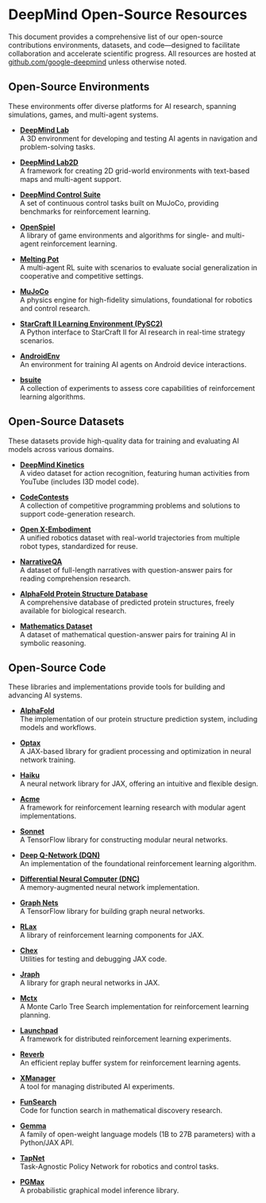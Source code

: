 # DeepMind Open-Source Resources

This document provides a comprehensive list of our open-source contributions environments, datasets, and code—designed to facilitate collaboration and accelerate scientific progress. All resources are hosted at [github.com/google-deepmind](https://github.com/google-deepmind) unless otherwise noted.

## Open-Source Environments
These environments offer diverse platforms for AI research, spanning simulations, games, and multi-agent systems.

- **[DeepMind Lab](https://github.com/google-deepmind/lab)**  
  A 3D environment for developing and testing AI agents in navigation and problem-solving tasks.

- **[DeepMind Lab2D](https://github.com/google-deepmind/lab2d)**  
  A framework for creating 2D grid-world environments with text-based maps and multi-agent support.

- **[DeepMind Control Suite](https://github.com/google-deepmind/dm_control)**  
  A set of continuous control tasks built on MuJoCo, providing benchmarks for reinforcement learning.

- **[OpenSpiel](https://github.com/google-deepmind/open_spiel)**  
  A library of game environments and algorithms for single- and multi-agent reinforcement learning.

- **[Melting Pot](https://github.com/google-deepmind/meltingpot)**  
  A multi-agent RL suite with scenarios to evaluate social generalization in cooperative and competitive settings.

- **[MuJoCo](https://github.com/google-deepmind/mujoco)**  
  A physics engine for high-fidelity simulations, foundational for robotics and control research.

- **[StarCraft II Learning Environment (PySC2)](https://github.com/google-deepmind/pysc2)**  
  A Python interface to StarCraft II for AI research in real-time strategy scenarios.

- **[AndroidEnv](https://github.com/google-deepmind/android_env)**  
  An environment for training AI agents on Android device interactions.

- **[bsuite](https://github.com/google-deepmind/bsuite)**  
  A collection of experiments to assess core capabilities of reinforcement learning algorithms.

## Open-Source Datasets
These datasets provide high-quality data for training and evaluating AI models across various domains.

- **[DeepMind Kinetics](https://arxiv.org/abs/1705.06950)**  
  A video dataset for action recognition, featuring human activities from YouTube (includes I3D model code).

- **[CodeContests](https://github.com/google-deepmind/code_contests)**  
  A collection of competitive programming problems and solutions to support code-generation research.

- **[Open X-Embodiment](https://github.com/google-deepmind/open_x_embodiment)**  
  A unified robotics dataset with real-world trajectories from multiple robot types, standardized for reuse.

- **[NarrativeQA](https://github.com/google-deepmind/narrativeqa)**  
  A dataset of full-length narratives with question-answer pairs for reading comprehension research.

- **[AlphaFold Protein Structure Database](https://alphafold.ebi.ac.uk/)**  
  A comprehensive database of predicted protein structures, freely available for biological research.

- **[Mathematics Dataset](https://github.com/google-deepmind/mathematics_dataset)**  
  A dataset of mathematical question-answer pairs for training AI in symbolic reasoning.

## Open-Source Code
These libraries and implementations provide tools for building and advancing AI systems.

- **[AlphaFold](https://github.com/google-deepmind/alphafold)**  
  The implementation of our protein structure prediction system, including models and workflows.

- **[Optax](https://github.com/google-deepmind/optax)**  
  A JAX-based library for gradient processing and optimization in neural network training.

- **[Haiku](https://github.com/google-deepmind/dm-haiku)**  
  A neural network library for JAX, offering an intuitive and flexible design.

- **[Acme](https://github.com/google-deepmind/acme)**  
  A framework for reinforcement learning research with modular agent implementations.

- **[Sonnet](https://github.com/google-deepmind/sonnet)**  
  A TensorFlow library for constructing modular neural networks.

- **[Deep Q-Network (DQN)](https://github.com/google-deepmind/dqn)**  
  An implementation of the foundational reinforcement learning algorithm.

- **[Differential Neural Computer (DNC)](https://github.com/google-deepmind/dnc)**  
  A memory-augmented neural network implementation.

- **[Graph Nets](https://github.com/google-deepmind/graph_nets)**  
  A TensorFlow library for building graph neural networks.

- **[RLax](https://github.com/google-deepmind/rlax)**  
  A library of reinforcement learning components for JAX.

- **[Chex](https://github.com/google-deepmind/chex)**  
  Utilities for testing and debugging JAX code.

- **[Jraph](https://github.com/google-deepmind/jraph)**  
  A library for graph neural networks in JAX.

- **[Mctx](https://github.com/google-deepmind/mctx)**  
  A Monte Carlo Tree Search implementation for reinforcement learning planning.

- **[Launchpad](https://github.com/google-deepmind/launchpad)**  
  A framework for distributed reinforcement learning experiments.

- **[Reverb](https://github.com/google-deepmind/reverb)**  
  An efficient replay buffer system for reinforcement learning agents.

- **[XManager](https://github.com/google-deepmind/xmanager)**  
  A tool for managing distributed AI experiments.

- **[FunSearch](https://github.com/google-deepmind/funsearch)**  
  Code for function search in mathematical discovery research.

- **[Gemma](https://github.com/google-deepmind/gemma)**  
  A family of open-weight language models (1B to 27B parameters) with a Python/JAX API.

- **[TapNet](https://github.com/google-deepmind/tapnet)**  
  Task-Agnostic Policy Network for robotics and control tasks.

- **[PGMax](https://github.com/google-deepmind/pgmax)**  
  A probabilistic graphical model inference library.
